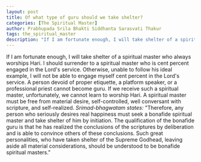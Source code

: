 ```yaml
---
layout: post
title: Of what type of guru should we take shelter?
categories: [The Spiritual Master]
author: Prabhupada Srila Bhakti Siddhanta Sarasvati Thakur
tags: the_spiritual_master
description: "If I am fortunate enough, I will take shelter of a spiritual master who always worships Hari. I should surrender to a spiritual master who is cent percent engaged in the Lord's service. Otherwise, unable to follow his ideal example, I will not be able to engage myself cent percent in the Lord's service. A person devoid of proper etiquette, a platform speaker, or a professional priest cannot become guru. If we receive such a spiritual master, unfortunately, we cannot learn to worship Hari. A spiritual master must be free from material desire, self-controlled, well conversant with scripture, and self-realized."
---
```


If I am fortunate enough, I will take shelter of a spiritual master who always worships Hari. I should surrender to a spiritual master who is cent percent engaged in the Lord's service. Otherwise, unable to follow his ideal example, I will not be able to engage myself cent percent in the Lord's service. A person devoid of proper etiquette, a platform speaker, or a professional priest cannot become guru. If we receive such a spiritual master, unfortunately, we cannot learn to worship Hari. A spiritual master must be free from material desire, self-controlled, well conversant with scripture, and self-realized. *Srimad-bhagwatam states:* "Therefore, any person who seriously desires real happiness must seek a bonafide spiritual master and take shelter of him by initiation. The qualification of the bonafide guru is that he has realized the conclusions of the scriptures by deliberation and is able to convince others of these conclusions. Such great personalities, who have taken shelter of the Supreme Godhead, leaving aside all material considerations, should be understood to be bonafide spiritual masters."
